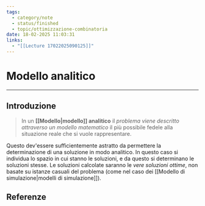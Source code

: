 ```yaml
---
tags:
  - category/note
  - status/finished
  - topic/ottimizzazione-combinatoria
date: 18-02-2025 11:03:31
links:
  - "[[Lecture 17022025090125]]"
---
```

# Modello analitico
---
## Introduzione
> In un **[[Modello|modello]] analitico** il _problema viene descritto attraverso un modello matematico_ il più possibile fedele alla situazione reale che si vuole rappresentare.
 
Questo dev'essere sufficientemente astratto da permettere la determinazione di una soluzione in modo analitico. In questo caso si individua lo spazio in cui stanno le soluzioni, e da questo si determinano le soluzioni stesse.
Le soluzioni calcolate saranno le _vere soluzioni ottime_, non basate su istanze casuali del problema (come nel caso dei [[Modello di simulazione|modelli di simulazione]]).

## Referenze
